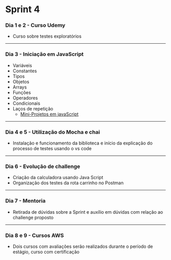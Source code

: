  # **Sprint 4**   

### **Dia 1 e 2 - Curso Udemy**

 - Curso sobre testes exploratórios
______________________________________________________________________________

### **Dia 3 - Iniciação em JavaScript**
 - Variáveis
 - Constantes
 - Tipos
 - Objetos
 - Arrays
 - Funções
 - Operadores
 - Condicionais
 - Laços de repetição
   - [Mini-Projetos em javaScript]()
______________________________________________________________________________

### **Dia 4 e 5 - Utilização do Mocha e chai**

 - Instalação e funcionamento da biblioteca e início da explicação do processo de testes usando o vs code
   
______________________________________________________________________________

### **Dia 6 - Evolução de challenge**

 - Criação da calculadora usando Java Script
 - Organização dos testes da rota carrinho no Postman
______________________________________________________________________________

### **Dia 7 - Mentoria**

 - Retirada de dúvidas sobre a Sprint e auxílio em dúvidas com relação ao challenge proposto


______________________________________________________________________________
### **Dia 8 e 9 - Cursos AWS**
 - Dois cursos com avaliações serão realizados durante o período de estágio, curso com certificação
